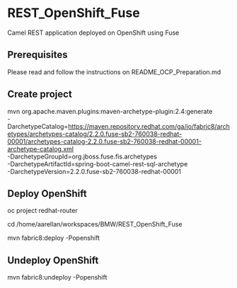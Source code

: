 # REST_OpenShift_Fuse
Camel REST application deployed on OpenShift using Fuse

## Prerequisites
Please read and follow the instructions on README_OCP_Preparation.md

## Create project
mvn org.apache.maven.plugins:maven-archetype-plugin:2.4:generate \
  -DarchetypeCatalog=https://maven.repository.redhat.com/ga/io/fabric8/archetypes/archetypes-catalog/2.2.0.fuse-sb2-760038-redhat-00001/archetypes-catalog-2.2.0.fuse-sb2-760038-redhat-00001-archetype-catalog.xml \
  -DarchetypeGroupId=org.jboss.fuse.fis.archetypes \
  -DarchetypeArtifactId=spring-boot-camel-rest-sql-archetype \
  -DarchetypeVersion=2.2.0.fuse-sb2-760038-redhat-00001
  
## Deploy OpenShift
oc project redhat-router

cd /home/aarellan/workspaces/BMW/REST_OpenShift_Fuse

mvn fabric8:deploy -Popenshift

## Undeploy OpenShift
mvn fabric8:undeploy -Popenshift
